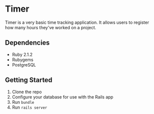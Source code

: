 # Timer

Timer is a very basic time tracking application. It allows users to register how many hours they've
worked on a project.

Dependencies
-------------------

- Ruby 2.1.2
- Rubygems
- PostgreSQL

Getting Started
---------------

1. Clone the repo
2. Configure your database for use with the Rails app
3. Run `bundle`
4. Run `rails server`